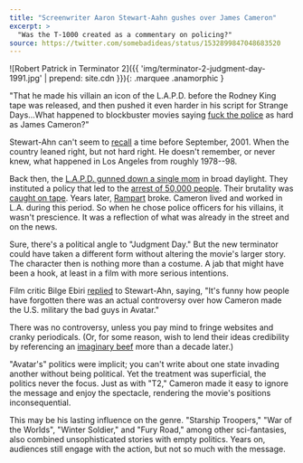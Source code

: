 ```yaml
---
title: "Screenwriter Aaron Stewart-Aahn gushes over James Cameron"
excerpt: >
  "Was the T-1000 created as a commentary on policing?"
source: https://twitter.com/somebadideas/status/1532899847048683520
---
```


![Robert Patrick in Terminator 2]({{ 'img/terminator-2-judgment-day-1991.jpg' | prepend: site.cdn }}){: .marquee .anamorphic }

"That he made his villain an icon of the L.A.P.D. before the Rodney King tape was released, and then pushed it even harder in his script for Strange Days...What happened to blockbuster movies saying [fuck the police](https://www.snopes.com/fact-check/terminator-2-commentary-policing/) as hard as James Cameron?"

Stewart-Ahn can't seem to [recall](https://web.archive.org/web/20220604064427/https://twitter.com/somebadideas/status/1532899847048683520) a time before September, 2001. When the country leaned right, but not hard right. He doesn't remember, or never knew, what happened in Los Angeles from roughly 1978--98.

Back then, the [L.A.P.D. gunned down a single mom](https://en.wikipedia.org/wiki/Shooting_of_Eula_Love) in broad daylight. They instituted a policy that led to the [arrest of 50,000 people](https://en.wikipedia.org/wiki/Operation_Hammer_(1987)). Their brutality was [caught on tape](https://www.youtube.com/results?search_query=Rodney+King+video). Years later,  [Rampart](https://www.britannica.com/topic/Rampart-scandal) broke. Cameron lived and worked in L.A. during this period. So when he chose police officers for his villains, it wasn't prescience. It was a reflection of what was already in the street and on the news.

Sure, there's a political angle to "Judgment Day." But the new terminator could have taken a different form without altering the movie's larger story. The character then is nothing more than a costume. A jab that might have been a hook, at least in a film with more serious intentions.

Film critic Bilge Ebiri [replied](https://twitter.com/BilgeEbiri/status/1533295627064451074) to Stewart-Ahn, saying, "It's funny how people have forgotten there was an actual controversy over how Cameron made the U.S. military the bad guys in Avatar."

There was no controversy, unless you pay mind to fringe websites and cranky periodicals. (Or, for some reason, wish to lend their ideas credibility by referencing an [imaginary beef](https://abcnews.go.com/Politics/Movies/politics-avatar-conservatives-attack-movies-political-messaging/story?id=9484885) more than a decade later.)

"Avatar's" politics were implicit; you can't write about one state invading another without being political. Yet the treatment was superficial, the politics never the focus. Just as with "T2," Cameron made it easy to ignore the message and enjoy the spectacle, rendering the movie's positions inconsequential.

This may be his lasting influence on the genre. "Starship Troopers," "War of the Worlds", "Winter Soldier," and "Fury Road," among other sci-fantasies,  also combined unsophisticated stories with empty politics. Years on, audiences still engage with the action, but not so much with the message.
